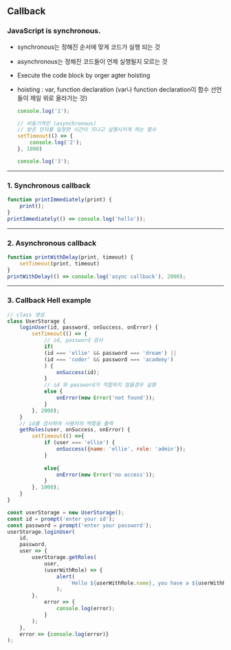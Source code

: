 ## Callback

### JavaScript is synchronous. 

* synchronous는 정해진 순서에 맞게 코드가 실행 되는 것
* asynchronous는 정해진 코드들이 언제 실행될지 모르는 것

* Execute the code block by orger agter hoisting

* hoisting : var, function declaration (var나 function declaration이 함수 선언들이 제일 위로 올라가는 것)

  ```javascript
  console.log('1');
  
  // 비동기적인 (asynchronous)
  // 받은 인자를 일정한 시간이 지나고 실행시키게 하는 함수
  setTimeout(() => { 
      console.log('2');
  }, 1000)
  
  console.log('3');
  ```

****

### 1. Synchronous callback

````javascript
function printImmediately(print) {
    print();
}
printImmediately(() => console.log('hello'));
````

****

### 2. Asynchronous callback

```javascript
function printWithDelay(print, timeout) {
    setTimeout(print, timeout)
}
printWithDelay(() => console.log('async callback'), 2000);
```

****

### 3. Callback Hell example

```javascript
// class 생성
class UserStorage {
	loginUser(id, password, onSuccess, onError) {
		setTimeout(() => {
            // id, password 검사
			if(
			(id === 'ellie' && password === 'dream') ||
			(id === 'coder' && password === 'academy')
			) {
				onSuccess(id);
			} 
            // id 와 password가 적합하지 않을경우 실행
            else {
				onError(new Error('not found'));
			}
		}, 2000);
	}
	// id를 검사하여 사용자의 역할을 출력
	getRoles(user, onSuccess, onError) {
		setTimeout(() =>{
			if (user === 'ellie') {
				onSuccess({name: 'ellie', role: 'admin'});
			}
			
			else{
				onError(new Error('no access'));
			}
		}, 1000);
	}
}

const userStorage = new UserStorage();
const id = prompt('enter your id');
const password = prompt('enter your password');
userStorage.loginUser(
	id, 
	password, 
	user => {
		userStorage.getRoles(
			user, 
			(userWithRole) => {
				alert(
                    `Hello ${userWithRole.name}, you have a ${userWithRole.role} role`
                );
		},
			error => {
				console.log(error);
			}
		);
	}, 
	error => {console.log(error)}
);
```





